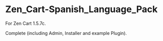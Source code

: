 # Zen_Cart-Spanish_Language_Pack

For Zen Cart 1.5.7c.

Complete (including Admin, Installer and example Plugin).
